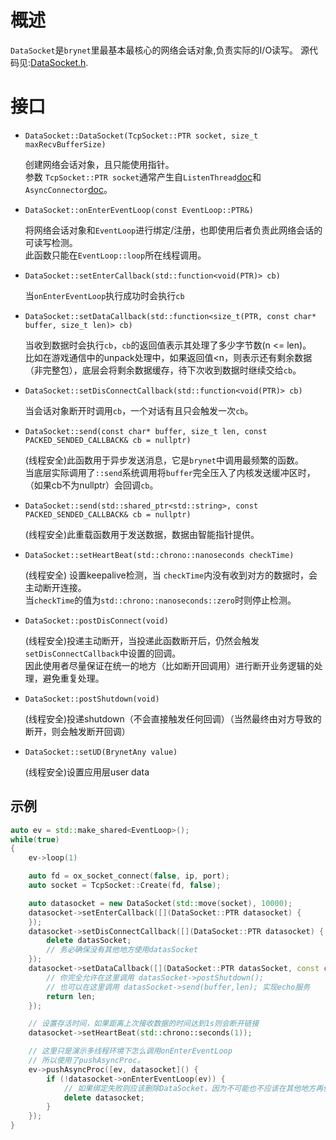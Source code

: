 # 概述
`DataSocket`是`brynet`里最基本最核心的网络会话对象,负责实际的I/O读写。
源代码见:[DataSocket.h](https://github.com/IronsDu/brynet/blob/master/src/brynet/net/DataSocket.h).

# 接口

- `DataSocket::DataSocket(TcpSocket::PTR socket, size_t maxRecvBufferSize)`
    

    创建网络会话对象，且只能使用指针。</br>
    参数 `TcpSocket::PTR socket`通常产生自`ListenThread`[doc](https://github.com/IronsDu/brynet/blob/master/docs/listen_thread.zh-cn.md#接口)和`AsyncConnector`[doc](https://github.com/IronsDu/brynet/blob/master/docs/connector.zh-cn.md#接口)。

- `DataSocket::onEnterEventLoop(const EventLoop::PTR&)`
    
    将网络会话对象和`EventLoop`进行绑定/注册，也即使用后者负责此网络会话的可读写检测。</br>
    此函数只能在`EventLoop::loop`所在线程调用。

- `DataSocket::setEnterCallback(std::function<void(PTR)> cb)`
    
    当`onEnterEventLoop`执行成功时会执行`cb`

- `DataSocket::setDataCallback(std::function<size_t(PTR, const char* buffer, size_t len)> cb)`
    
    当收到数据时会执行`cb`，`cb`的返回值表示其处理了多少字节数(n <= len)。</br>
    比如在游戏通信中的unpack处理中，如果返回值<n，则表示还有剩余数据（非完整包），底层会将剩余数据缓存，待下次收到数据时继续交给`cb`。

- `DataSocket::setDisConnectCallback(std::function<void(PTR)> cb)`

    当会话对象断开时调用`cb`，一个对话有且只会触发一次`cb`。

- `DataSocket::send(const char* buffer, size_t len, const PACKED_SENDED_CALLBACK& cb = nullptr)`

    (线程安全)此函数用于异步发送消息，它是`brynet`中调用最频繁的函数。</br>
    当底层实际调用了`::send`系统调用将`buffer`完全压入了内核发送缓冲区时，（如果cb不为nullptr）会回调`cb`。

- `DataSocket::send(std::shared_ptr<std::string>, const PACKED_SENDED_CALLBACK& cb = nullptr)`

    (线程安全)此重载函数用于发送数据，数据由智能指针提供。

- `DataSocket::setHeartBeat(std::chrono::nanoseconds checkTime)`

   (线程安全) 设置keepalive检测，当 `checkTime`内没有收到对方的数据时，会主动断开连接。</br>
    当`checkTime`的值为`std::chrono::nanoseconds::zero`时则停止检测。

- `DataSocket::postDisConnect(void)`

    (线程安全)投递主动断开，当投递此函数断开后，仍然会触发`setDisConnectCallback`中设置的回调。</br>
    因此使用者尽量保证在统一的地方（比如断开回调用）进行断开业务逻辑的处理，避免重复处理。

- `DataSocket::postShutdown(void)`

    (线程安全)投递shutdown（不会直接触发任何回调）（当然最终由对方导致的断开，则会触发断开回调）

- `DataSocket::setUD(BrynetAny value)`

    (线程安全)设置应用层user data

## 示例
```C++
auto ev = std::make_shared<EventLoop>();
while(true)
{
    ev->loop(1)

    auto fd = ox_socket_connect(false, ip, port);
    auto socket = TcpSocket::Create(fd, false);

    auto datasocket = new DataSocket(std::move(socket), 10000);
    datasocket->setEnterCallback([](DataSocket::PTR datasocket) {
    });
    datasocket->setDisConnectCallback([](DataSocket::PTR datasocket) {
        delete datasSocket;
        // 务必确保没有其他地方使用datasSocket
    });
    datasocket->setDataCallback([](DataSocket::PTR datasSocket, const char* buffer, size_t len) {
        // 你完全允许在这里调用 datasSocket->postShutdown();
        // 也可以在这里调用 datasSocket->send(buffer,len); 实现echo服务
        return len;
    });

    // 设置存活时间，如果距离上次接收数据的时间达到1s则会断开链接
    datasocket->setHeartBeat(std::chrono::seconds(1));

    // 这里只是演示多线程环境下怎么调用onEnterEventLoop
    // 所以使用了pushAsyncProc。
    ev->pushAsyncProc([ev, datasocket]() {
        if (!datasocket->onEnterEventLoop(ev)) {
            // 如果绑定失败则应该删除DataSocket，因为不可能也不应该在其他地方再使用它
            delete datasocket;
        }
    });
}
```
